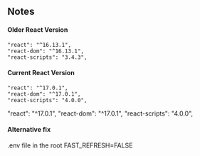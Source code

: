 ## Notes

#### Older React Version

```
"react": "^16.13.1",
"react-dom": "^16.13.1",
"react-scripts": "3.4.3",
```

#### Current React Version

```
"react": "^17.0.1",
"react-dom": "^17.0.1",
"react-scripts": "4.0.0",
```

"react": "^17.0.1",
"react-dom": "^17.0.1",
"react-scripts": "4.0.0",

#### Alternative fix

.env file in the root
FAST_REFRESH=FALSE
